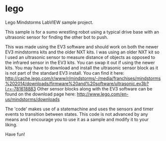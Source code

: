 # lego
Lego Mindstorms LabVIEW sample project. 

This sample is for a sumo wrestling robot using a typical drive base with an ultrasonic sensor for finding the other bot to push.

This was made using the EV3 software and should work on both the newer EV3 mindstorms kits and the older NXT kits. 
I was using an older NXT kit so I used an ultrasonic sensor to measure distance of objects as opposed to the infrared sensor in the EV3 kits. You can swap it out if using the newer kits. You may have to download and install the ultrasonic sensor block as it is not part of the standard EV3 install. You can find it here: http://cache.lego.com/r/www/r/mindstorms/-/media/franchises/mindstorms%202014/downloads/firmware%20and%20software/ultrasonic.ev3b?l.r=-781618883  Other sensor blocks along with the EV3 software can be found on the download page here: http://www.lego.com/en-us/mindstorms/downloads

The 'code' makes use of a statemachine and uses the sensors and timer events to transition between states. This code is not advanced by any means and I encourage you to use it as a sample and modify it to your liking.

Have fun!
